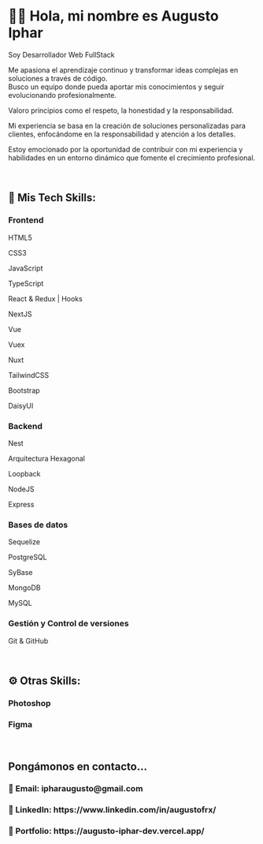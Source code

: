 <h1>🙋‍♂️ Hola, mi nombre es Augusto Iphar </h1>

<p>Soy Desarrollador Web FullStack</p>
<p>Me apasiona el aprendizaje continuo y transformar ideas complejas en soluciones a través de código. <br> Busco un equipo donde pueda aportar mis conocimientos y seguir evolucionando profesionalmente.</p>
<p>Valoro principios como el respeto, la honestidad y la responsabilidad.</p>
<p>Mi experiencia se basa en la creación de soluciones personalizadas para clientes, enfocándome en la responsabilidad y atención a los detalles.
</p>
<p>Estoy emocionado por la oportunidad de contribuir con mi experiencia y habilidades en un entorno dinámico que fomente el crecimiento profesional.</p> 
            
<br>
<h2>🧩 Mis Tech Skills:</h2>
<h3>Frontend</h3>
<p>HTML5</p>
<p>CSS3</p>
<p>JavaScript</p>
<p>TypeScript</p>
<p>React & Redux | Hooks</p>
<p>NextJS</p>
<p>Vue</p>
<p>Vuex</p>
<p>Nuxt</p>
<p>TailwindCSS</p>
<p>Bootstrap</p>
<p>DaisyUI</p>
<h3>Backend</h3>
<p>Nest</p>
<p>Arquitectura Hexagonal</p>
<p>Loopback</p>
<p>NodeJS</p>
<p>Express</p>
<h3>Bases de datos</h3>
<p>Sequelize</p>
<p>PostgreSQL</p>
<p>SyBase</p>
<p>MongoDB</p> 
<p>MySQL</p> 
<h3>Gestión y Control de versiones</h3>
<p>Git & GitHub</p>
<br>
<h2>⚙ Otras Skills:</h2>
<h3>Photoshop</h3>
<h3>Figma</h3>
<br>
<h2>Pongámonos en contacto...</h2>
<h3>📩 Email: ipharaugusto@gmail.com</h3>
<h3>🧐 LinkedIn: https://www.linkedin.com/in/augustofrx/</h3>
<h3>💼 Portfolio: https://augusto-iphar-dev.vercel.app/</h3>
